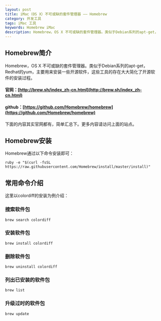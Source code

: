 ```yaml
---
layout: post
title: iMac（OS X）不可或缺的套件管理器 —— Homebrew
category: 开发工具
tags: iMac 工具
keywords: Homebrew iMac
description: Homebrew，OS X 不可或缺的套件管理器。类似于Debian系列的apt-get，Redhat的yum，主要用来安装一些开源软件，这些工具的存在大大简化了开源软件的安装过程。
---
```


## Homebrew简介

Homebrew，OS X 不可或缺的套件管理器。类似于Debian系列的apt-get，Redhat的yum，主要用来安装一些开源软件，这些工具的存在大大简化了开源软件的安装过程。

#### 官网：[http://brew.sh/index_zh-cn.html](http://brew.sh/index_zh-cn.html)

#### github：[https://github.com/Homebrew/homebrew](https://github.com/Homebrew/homebrew)

下面的内容其实官网都有，简单汇总下。更多内容请访问上面的站点。

## Homebrew安装

Homebrew通过以下命令安装即可：

	ruby -e "$(curl -fsSL https://raw.githubusercontent.com/Homebrew/install/master/install)"


## 常用命令介绍

这里以colordiff的安装为例介绍：

### 搜索软件包

	brew search colordiff

### 安装软件包

	brew install colordiff

### 删除软件包

	brew uninstall colordiff
		
### 列出已安装的软件包

	brew list
	
### 升级过时的软件包

	brew update